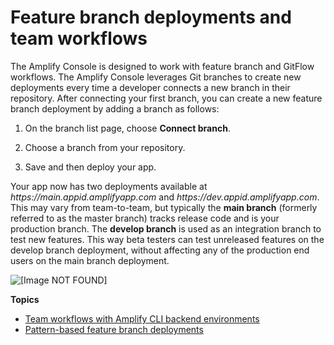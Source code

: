 # Feature branch deployments and team workflows<a name="multi-environments"></a>

The Amplify Console is designed to work with feature branch and GitFlow workflows\. The Amplify Console leverages Git branches to create new deployments every time a developer connects a new branch in their repository\. After connecting your first branch, you can create a new feature branch deployment by adding a branch as follows:

1. On the branch list page, choose **Connect branch**\.

1. Choose a branch from your repository\.

1. Save and then deploy your app\.

Your app now has two deployments available at *https://main\.appid\.amplifyapp\.com* and *https://dev\.appid\.amplifyapp\.com*\. This may vary from team\-to\-team, but typically the **main branch** \(formerly referred to as the master branch\) tracks release code and is your production branch\. The **develop branch** is used as an integration branch to test new features\. This way beta testers can test unreleased features on the develop branch deployment, without affecting any of the production end users on the main branch deployment\.

![\[Image NOT FOUND\]](http://docs.aws.amazon.com/amplify/latest/userguide/images/amplify-environments-1.png)

**Topics**
+ [Team workflows with Amplify CLI backend environments](team-workflows-with-amplify-cli-backend-environments.md)
+ [Pattern\-based feature branch deployments](pattern-based-feature-branch-deployments.md)